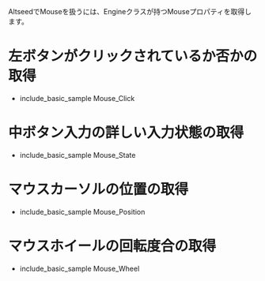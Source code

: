 AltseedでMouseを扱うには、Engineクラスが持つMouseプロパティを取得します。

# 左ボタンがクリックされているか否かの取得

* include_basic_sample Mouse_Click

# 中ボタン入力の詳しい入力状態の取得

* include_basic_sample Mouse_State

# マウスカーソルの位置の取得

* include_basic_sample Mouse_Position

# マウスホイールの回転度合の取得

* include_basic_sample Mouse_Wheel
